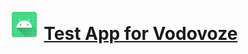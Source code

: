 <h1 align = "center"><a href="https://github.com/evgeny5454/vodovoz_test_app/blob/master/apk/app-debug.apk" target="_blank"><img src="https://raw.githubusercontent.com/evgeny5454/vodovoz_test_app/master/app/src/main/res/mipmap-xxxhdpi/ic_launcher.webp" height="50"/></a>
  <span> <a href="https://github.com/evgeny5454/vodovoz_test_app/blob/master/apk/app-debug.apk" itemprop="name"</a>Test App for Vodovoze</span></h1>
